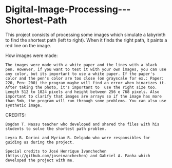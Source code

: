 # Digital-Image-Processing---Shortest-Path
This project consists of processing some images which simulate a labyrinth to find the shortest path (left to right). When it finds the right path, it paints a red line on the image.

How images were made:
  
    The images were made with a white paper and the lines with a black pen. However, if you want to test it with your own images, you can use any color, but its important to use a white paper. If the paper's color and the pen's color are too close (on grayscale for ex.: Paper: 220, Pen: 200) the program maybe will find an error when binarizes it. After taking the photo, it's important to  use the right size too. Length 512 to 1024 pixels and height between 256 e 768 pixels. Also important to clarify that images are arrays so if the image has more than 5mb, the program will run through some problems. You can also use synthetic image.
 






CREDITS: 

    Bogdan T. Nassu teacher who developed and shared the files with his students to solve the shortest path problem. 
  
    Leyza B. Dorini and Myriam R. Delgado who were responsibles for guiding us during the project.
  
    Special credits to José Henrique Ivanchechen (https://github.com/joseivanchechen) and Gabriel A. Fanha which developed the project with me.
